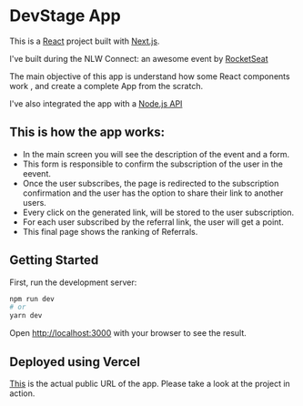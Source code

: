 
# DevStage App

This is a [React](https://react.dev/) project built with [Next.js](https://nextjs.org).

I've built during the NLW Connect: an awesome event by [RocketSeat](https://www.rocketseat.com.br/)

The main objective of this app is understand  how some React components work , and create a complete App from the scratch.

I've also integrated the app with a [Node.js API](https://github.com/AndreiPrado/nlw-connect-nodejs)

## This is how the app works:
- In the main screen you will see the description of the event and a form.
- This form is responsible to confirm the subscription of the user in the eevent.
- Once the user subscribes, the page is redirected to the subscription confirmation and the user has the option to share their link to another users.
- Every click on the generated link, will be stored to the user subscription.
- For each user subscribed by the referral link, the user will get a point.
- This final page shows the ranking of Referrals.

## Getting Started

First, run the development server:

```bash
npm run dev
# or
yarn dev
```

Open [http://localhost:3000](http://localhost:3000) with your browser to see the result.

## Deployed using Vercel

[This](https://nlw-connect-gray.vercel.app/) is the actual public URL of the app. Please take a look at the project in action.
